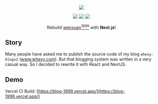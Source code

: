 <p align="center">
<img src="https://i.loli.net/2021/12/02/qnNJP8vybkj3Q6f.jpg" />
</p>

<p align="center">
<img src="https://img.shields.io/github/license/whexy/blog-1999" />
<img src="https://img.shields.io/github/deployments/whexy/blog-1999/production?label=vercel&logo=vercel&logoColor=vercel" />
<img src="https://img.shields.io/badge/Powered%20by-React-blue" />
</p>

<p align="center">
  Rebuild <a href="https://www.whexy.com">wenxuan<sup>1999</sup></a> with <b>Next.js</b>!
</p>

## Story

Many people have asked me to publish the source code of my blog `whexy-blogv2` (www.whexy.com). But that blogging system was written in a very casual way. So I decided to rewrite it with React and NextJS.

## Demo

Vercel CI Build: [https://blog-1999.vercel.app/](https://blog-1999.vercel.app/)
